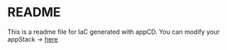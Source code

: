 # README
This is a readme file for IaC generated with appCD.
You can modify your appStack -> [here](http://cloud.stackgen.com/appstacks/0063c86d-18f3-4a41-9665-64d411b05aa2)
